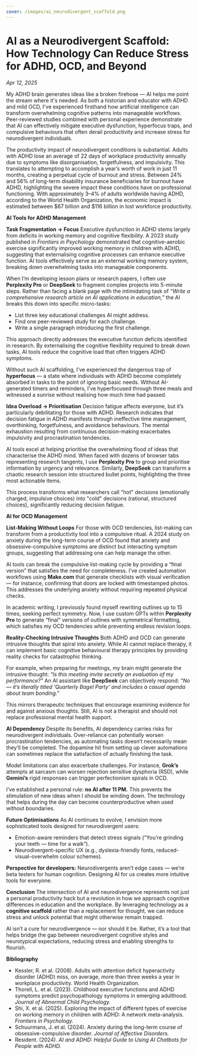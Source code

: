 ```yaml
---
cover: /images/ai_neurodivergent_scaffold.png
---
```


# AI as a Neurodivergent Scaffold: How Technology Can Reduce Stress for ADHD, OCD, and Beyond

*Apr 12, 2025*


My ADHD brain generates ideas like a broken firehose — AI helps me point the stream where it's needed. As both a historian and educator with ADHD and mild OCD, I've experienced firsthand how artificial intelligence can transform overwhelming cognitive patterns into manageable workflows. Peer-reviewed studies combined with personal experience demonstrate that AI can effectively mitigate executive dysfunction, hyperfocus traps, and compulsive behaviours that often derail productivity and increase stress for neurodivergent individuals.

The productivity impact of neurodivergent conditions is substantial. Adults with ADHD lose an average of 22 days of workplace productivity annually due to symptoms like disorganisation, forgetfulness, and impulsivity. This translates to attempting to accomplish a year’s worth of work in just 11 months, creating a perpetual cycle of burnout and stress. Between 24% and 56% of long-term disability insurance beneficiaries for burnout have ADHD, highlighting the severe impact these conditions have on professional functioning. With approximately 3–4% of adults worldwide having ADHD, according to the World Health Organization, the economic impact is estimated between $67 billion and $116 billion in lost workforce productivity.



**AI Tools for ADHD Management**

**Task Fragmentation → Focus**
Executive dysfunction in ADHD stems largely from deficits in working memory and cognitive flexibility. A 2023 study published in *Frontiers in Psychology* demonstrated that cognitive-aerobic exercise significantly improved working memory in children with ADHD, suggesting that externalising cognitive processes can enhance executive function. AI tools effectively serve as an external working memory system, breaking down overwhelming tasks into manageable components.

When I’m developing lesson plans or research papers, I often use **Perplexity Pro** or **DeepSeek** to fragment complex projects into 5-minute steps. Rather than facing a blank page with the intimidating task of *“Write a comprehensive research article on AI applications in education,”* the AI breaks this down into specific micro-tasks:  

- List three key educational challenges AI might address.  
- Find one peer-reviewed study for each challenge.  
- Write a single paragraph introducing the first challenge.  

This approach directly addresses the executive function deficits identified in research. By externalising the cognitive flexibility required to break down tasks, AI tools reduce the cognitive load that often triggers ADHD symptoms.

Without such AI scaffolding, I’ve experienced the dangerous trap of **hyperfocus** — a state where individuals with ADHD become completely absorbed in tasks to the point of ignoring basic needs. Without AI-generated timers and reminders, I’ve hyperfocused through three meals and witnessed a sunrise without realising how much time had passed.

**Idea Overload → Prioritisation**
Decision fatigue affects everyone, but it’s particularly debilitating for those with ADHD. Research indicates that decision fatigue in ADHD manifests through ineffective time management, overthinking, forgetfulness, and avoidance behaviours. The mental exhaustion resulting from continuous decision-making exacerbates impulsivity and procrastination tendencies.

AI tools excel at helping prioritise the overwhelming flood of ideas that characterise the ADHD mind. When faced with dozens of browser tabs representing research tangents, I use **Perplexity Pro** to group and prioritise information by urgency and relevance. Similarly, **DeepSeek** can transform a chaotic research session into structured bullet points, highlighting the three most actionable items.

This process transforms what researchers call "hot" decisions (emotionally charged, impulsive choices) into "cold" decisions (rational, structured choices), significantly reducing decision fatigue.



**AI for OCD Management**

**List-Making Without Loops**
For those with OCD tendencies, list-making can transform from a productivity tool into a compulsive ritual. A 2024 study on anxiety during the long-term course of OCD found that anxiety and obsessive-compulsive symptoms are distinct but interacting symptom groups, suggesting that addressing one can help manage the other.

AI tools can break the compulsive list-making cycle by providing a “final version” that satisfies the need for completeness. I’ve created automation workflows using **Make.com** that generate checklists with visual verification — for instance, confirming that doors are locked with timestamped photos. This addresses the underlying anxiety without requiring repeated physical checks.

In academic writing, I previously found myself rewriting outlines up to 15 times, seeking perfect symmetry. Now, I use custom GPTs within **Perplexity Pro** to generate “final” versions of outlines with symmetrical formatting, which satisfies my OCD tendencies while preventing endless revision loops.

**Reality-Checking Intrusive Thoughts**
Both ADHD and OCD can generate intrusive thoughts that spiral into anxiety. While AI cannot replace therapy, it can implement basic cognitive behavioural therapy principles by providing reality checks for catastrophic thinking.

For example, when preparing for meetings, my brain might generate the intrusive thought: *“Is this meeting invite secretly an evaluation of my performance?”* An AI assistant like **DeepSeek** can objectively respond: *“No — it’s literally titled ‘Quarterly Bagel Party’ and includes a casual agenda about team bonding.”*

This mirrors therapeutic techniques that encourage examining evidence for and against anxious thoughts. Still, AI is not a therapist and should not replace professional mental health support.


**AI Dependency**
Despite its benefits, AI dependency carries risks for neurodivergent individuals. Over-reliance can potentially worsen procrastination tendencies, as automating tasks doesn’t necessarily mean they’ll be completed. The dopamine hit from setting up clever automations can sometimes replace the satisfaction of actually finishing the task.

Model limitations can also exacerbate challenges. For instance, **Grok’s** attempts at sarcasm can worsen rejection sensitive dysphoria (RSD), while **Gemini’s** rigid responses can trigger perfectionism spirals in OCD.

I’ve established a personal rule: **no AI after 11 PM.** This prevents the stimulation of new ideas when I should be winding down. The technology that helps during the day can become counterproductive when used without boundaries.


**Future Optimisations**
As AI continues to evolve, I envision more sophisticated tools designed for neurodivergent users:

- Emotion-aware reminders that detect stress signals (“You’re grinding your teeth — time for a walk”).  
- Neurodivergent-specific UX (e.g., dyslexia-friendly fonts, reduced-visual-overwhelm colour schemes).  

**Perspective for developers:** Neurodivergents aren’t edge cases — we’re beta testers for human cognition. Designing AI for us creates more intuitive tools for everyone.


**Conclusion**
The intersection of AI and neurodivergence represents not just a personal productivity hack but a revolution in how we approach cognitive differences in education and the workplace. By leveraging technology as a **cognitive scaffold** rather than a replacement for thought, we can reduce stress and unlock potential that might otherwise remain trapped.

AI isn’t a cure for neurodivergence — nor should it be. Rather, it’s a tool that helps bridge the gap between neurodivergent cognitive styles and neurotypical expectations, reducing stress and enabling strengths to flourish.


**Bibliography**
- Kessler, R. et al. (2008). Adults with attention deficit hyperactivity disorder (ADHD) miss, on average, more than three weeks a year in workplace productivity. World Health Organization.  
- Thorell, L. et al. (2023). Childhood executive functions and ADHD symptoms predict psychopathology symptoms in emerging adulthood. *Journal of Abnormal Child Psychology.*  
- Shi, X. et al. (2025). Exploring the impact of different types of exercise on working memory in children with ADHD: A network meta-analysis. *Frontiers in Psychology.*  
- Schuurmans, J. et al. (2024). Anxiety during the long-term course of obsessive-compulsive disorder. *Journal of Affective Disorders.*  
- Resident. (2024). *AI and ADHD: Helpful Guide to Using AI Chatbots for People with ADHD.*  
